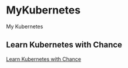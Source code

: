 # MyKubernetes

My Kubernetes

## Learn Kubernetes with Chance

[Learn Kubernetes with Chance](KubenetesWithChance.md)

